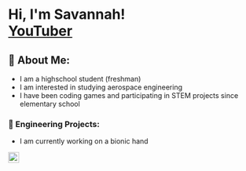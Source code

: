 <h1>Hi, I'm Savannah! <br/><a <a href="https://www.youtube.com/@savsofficial028">YouTuber</a></h1>

<h2>🦖 About Me:</h2>

- I am a highschool student (freshman)
- I am interested in studying aerospace engineering
- I have been coding games and participating in STEM projects since elementary school

<h3>🚀 Engineering Projects:</h3>

- I am currently working on a bionic hand


[<img align="left" alt="SavannahNelsen | YouTube" width="22px" src="https://cdn.jsdelivr.net/npm/simple-icons@v3/icons/youtube.svg" />][youtube]

[youtube]: https://www.youtube.com/@savsofficial028


<!--
**savsofficial/savsofficial** is a ✨ _special_ ✨ repository because its `README.md` (this file) appears on your GitHub profile.

